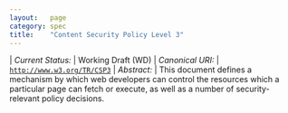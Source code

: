 ```yaml
---
layout:   page
category: spec
title:    "Content Security Policy Level 3"
---
```


| *Current Status:* | Working Draft (WD)
| *Canonical URI:* | [`http://www.w3.org/TR/CSP3`](http://www.w3.org/TR/CSP3)
| *Abstract:* | This document defines a mechanism by which web developers can control the resources which a particular page can fetch or execute, as well as a number of security-relevant policy decisions.